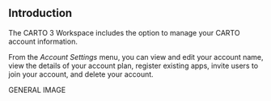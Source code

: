 ## Introduction

The CARTO 3 Workspace includes the option to manage your CARTO account information. 

From the *Account Settings* menu, you can view and edit your account name, view the details of your account plan, register existing apps, invite users to join your account, and delete your account.

GENERAL IMAGE